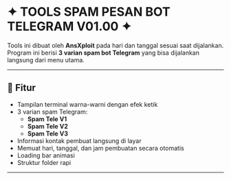 # ✦ TOOLS SPAM PESAN BOT TELEGRAM V01.00 ✦

Tools ini dibuat oleh **AnsXploit** pada hari dan tanggal sesuai saat dijalankan.  
Program ini berisi **3 varian spam bot Telegram** yang bisa dijalankan langsung dari menu utama.

---

## 📌 Fitur
- Tampilan terminal warna-warni dengan efek ketik
- 3 varian spam Telegram:
  - **Spam Tele V1**
  - **Spam Tele V2**
  - **Spam Tele V3**
- Informasi kontak pembuat langsung di layar
- Memuat hari, tanggal, dan jam pembuatan secara otomatis
- Loading bar animasi
- Struktur folder rapi

---
